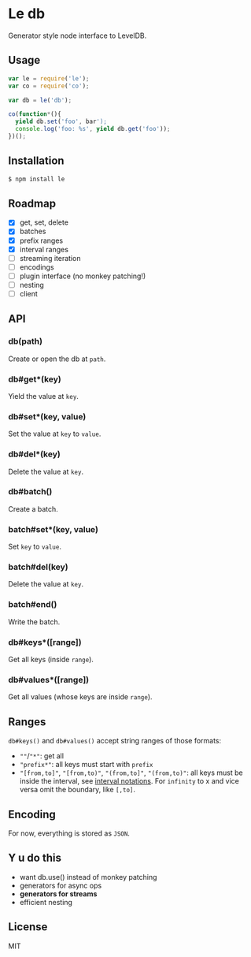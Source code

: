 
# Le db

  Generator style node interface to LevelDB.

## Usage

```js
var le = require('le');
var co = require('co');

var db = le('db');

co(function*(){
  yield db.set('foo', bar');
  console.log('foo: %s', yield db.get('foo'));
})();
```

## Installation

```bash
$ npm install le
```

## Roadmap

  - [x] get, set, delete
  - [x] batches
  - [x] prefix ranges
  - [x] interval ranges
  - [ ] streaming iteration
  - [ ] encodings
  - [ ] plugin interface (no monkey patching!)
  - [ ] nesting
  - [ ] client

## API

### db(path)

  Create or open the db at `path`.

### db#get*(key)

  Yield the value at `key`.

### db#set*(key, value)

  Set the value at `key` to `value`.

### db#del*(key)

  Delete the value at `key`.

### db#batch()

  Create a batch.

### batch#set*(key, value)

  Set `key` to `value`.

### batch#del(key)

  Delete the value at `key`.

### batch#end()

  Write the batch.

### db#keys*([range])

  Get all keys (inside `range`).

### db#values*([range])

  Get all values (whose keys are inside `range`).
  
## Ranges

  `db#keys()` and `db#values()` accept string ranges of those formats:

- `""`/`"*"`: get all
- `"prefix*"`: all keys must start with `prefix`
- `"[from,to]"`, `"[from,to)"`, `"(from,to]"`, `"(from,to)"`: all keys must be
  inside the interval, see
  [interval notations](http://en.wikipedia.org/wiki/Interval_(mathematics)#Classification_of_intervals).
  For `infinity` to x and vice versa omit the boundary, like `[,to]`.  

## Encoding

  For now, everything is stored as `JSON`.

## Y u do this

  - want db.use() instead of monkey patching
  - generators for async ops
  - __generators for streams__
  - efficient nesting

## License

  MIT
  